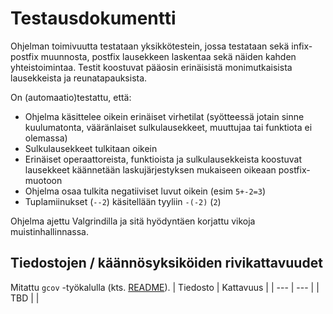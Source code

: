 # Testausdokumentti

Ohjelman toimivuutta testataan yksikkötestein, jossa testataan sekä infix-postfix muunnosta, postfix lausekkeen laskentaa sekä näiden kahden yhteistoimintaa. 
Testit koostuvat pääosin erinäisistä monimutkaisista lausekkeista ja reunatapauksista.

On (automaatio)testattu, että:

- Ohjelma käsittelee oikein erinäiset virhetilat (syötteessä jotain sinne kuulumatonta, vääränlaiset sulkulausekkeet, muuttujaa tai funktiota ei olemassa)
- Sulkulausekkeet tulkitaan oikein
- Erinäiset operaattoreista, funktioista ja sulkulausekkeista koostuvat lausekkeet käännetään laskujärjestyksen mukaiseen oikeaan postfix-muotoon
- Ohjelma osaa tulkita negatiiviset luvut oikein (esim `5+-2=3`)
- Tuplamiinukset (`--2`) käsitellään tyyliin `-(-2)` (`2`)


Ohjelma ajettu Valgrindilla ja sitä hyödyntäen korjattu vikoja muistinhallinnassa.

## Tiedostojen / käännösyksiköiden rivikattavuudet
Mitattu `gcov` -työkalulla (kts. [README](../README.md)).
| Tiedosto | Kattavuus |
| --- | --- |
| TBD | |
<!-- | `src/symbol_stack.c`      | 100%      | -->
<!-- | `src/calculate.c`         | 100%      | -->
<!-- | `src/infix_to_postfix.c`  | 100%      | -->


